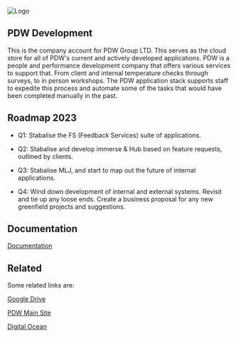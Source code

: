 
![Logo](https://pbs.twimg.com/profile_banners/297342167/1649776922/1500x500)


## PDW Development

This is the company account for PDW Group LTD. This serves as the cloud store for all of PDW's current and actively developed applications. PDW is a people and performance development company that offers various services to support that. From client and internal temperature checks through surveys, to in person workshops. The PDW application stack supports staff to expedite this process and automate some of the tasks that would have been completed manually in the past.


## Roadmap 2023

- Q1: Stabalise the FS (Feedback Services) suite of applications.

- Q2: Stabalise and develop immerse & Hub based on feature requests, outlined by clients.

- Q3: Stabalise MLJ, and start to map out the future of internal applications.

- Q4: Wind down development of internal and external systems. Revisit and tie up any loose ends. Create a business proposal for any new greenfield projects and suggestions.


## Documentation

[Documentation]()
## Related

Some related links are:

[Google Drive](https://github.com/matiassingers/awesome-readme)

[PDW Main Site](https://www.pdwgroup.co.uk/)

[Digital Ocean](https://www.digitalocean.com/)

